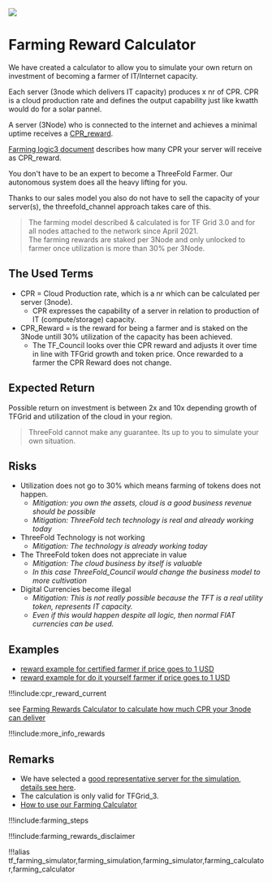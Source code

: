![](img/becomefarmer.png)

# Farming Reward Calculator

We have created a calculator to allow you to simulate your own return on investment of becoming a farmer of IT/Internet capacity.

Each server (3node which delivers IT capacity) produces x nr of CPR. CPR is a cloud production rate and defines the output capability just like kwatth would do for a solar pannel.

A server (3Node) who is connected to the internet and achieves a minimal uptime receives a [CPR_reward](cpr_reward_current).

[Farming logic3 document](farming_logic3) describes how many CPR your server will receive as CPR_reward.

You don't have to be an expert to become a ThreeFold Farmer. Our autonomous system does all the heavy lifting for you.

Thanks to our sales model you also do not have to sell the capacity of your server(s), the threefold_channel approach takes care of this.

> The farming model described & calculated is for TF Grid 3.0 and for all nodes attached to the network since April 2021.<BR>
> The farming rewards are staked per 3Node and only unlocked to farmer once utilization is more than 30% per 3Node.

## The Used Terms

- CPR = Cloud Production rate, which is a nr which can be calculated per server (3node).
  - CPR expresses the capability of a server in relation to production of IT (compute/storage) capacity.
- CPR_Reward = is the reward for being a farmer and is staked on the 3Node untill 30% utilization of the capacity has been achieved.
  - The TF_Council looks over thie CPR reward and adjusts it over time in line with TFGrid growth and token price. Once rewarded to a farmer the CPR Reward does not change.

## Expected Return

Possible return on investment is between 2x and 10x depending growth of TFGrid and utilization of the cloud in your region.

> ThreeFold cannot make any guarantee. Its up to you to simulate your own situation.

## Risks

- Utilization does not go to 30% which means farming of tokens does not happen.
  - _Mitigation: you own the assets, cloud is a good business revenue should be possible_
  - _Mitigation: ThreeFold tech technology is real and already working today_
- ThreeFold Technology is not working
  - _Mitigation: The technology is already working today_
- The ThreeFold token does not appreciate in value
  - _Mitigation: The cloud business by itself is valuable_
  - _In this case ThreeFold_Council would change the business model to more cultivation_
- Digital Currencies become illegal
  - _Mitigation: This is not really possible because the TFT is a real utility token, represents IT capacity._
  - _Even if this would happen despite all logic, then normal FIAT currencies can be used._

## Examples

- [reward example for certified farmer if price goes to 1 USD](farming_calculator_certified)
- [reward example for do it yourself farmer if price goes to 1 USD](farming_calculator_diy)

!!!include:cpr_reward_current

see [Farming Rewards Calculator to calculate how much CPR your 3node can deliver](https://secure.threefold.me/sheet/#/2/sheet/view/nUm5YaP4SnZ3ag4OjLvB-hKXBff2Oltk+th+3rt6h2g/)

!!!include:more_info_rewards

## Remarks

- We have selected a [good representative server for the simulation, details see here](farming_hardware_remarks).
- The calculation is only valid for TFGrid_3.
- [How to use our Farming Calculator](farming_rewards_howto)

!!!include:farming_steps

!!!include:farming_rewards_disclaimer

!!!alias tf_farming_simulator,farming_simulation,farming_simulator,farming_calculator,farming_calculator
